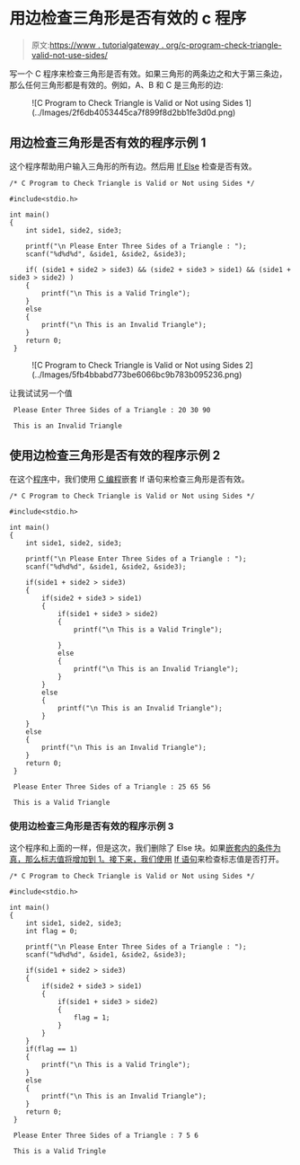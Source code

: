 # 用边检查三角形是否有效的 c 程序

> 原文:[https://www . tutorialgateway . org/c-program-check-triangle-valid-not-use-sides/](https://www.tutorialgateway.org/c-program-check-triangle-valid-not-using-sides/)

写一个 C 程序来检查三角形是否有效。如果三角形的两条边之和大于第三条边，那么任何三角形都是有效的。例如，A、B 和 C 是三角形的边:

<figure class="wp-block-image">![C Program to Check Triangle is Valid or Not using Sides 1](../Images/2f6db4053445ca7f899f8d2bb1fe3d0d.png)</figure>

## 用边检查三角形是否有效的程序示例 1

这个程序帮助用户输入三角形的所有边。然后用 [If Else](https://www.tutorialgateway.org/if-else-statement-in-c/) 检查是否有效。

```
/* C Program to Check Triangle is Valid or Not using Sides */

#include<stdio.h>

int main()
{
	int side1, side2, side3;

  	printf("\n Please Enter Three Sides of a Triangle : ");
  	scanf("%d%d%d", &side1, &side2, &side3);

  	if( (side1 + side2 > side3) && (side2 + side3 > side1) && (side1 + side3 > side2) )
  	{
  		printf("\n This is a Valid Tringle");
 	}
	else
	{
		printf("\n This is an Invalid Triangle");
	}  
 	return 0;
 }
```

<figure class="wp-block-image">![C Program to Check Triangle is Valid or Not using Sides 2](../Images/5fb4bbabd773be6066bc9b783b095236.png)</figure>

让我试试另一个值

```
 Please Enter Three Sides of a Triangle : 20 30 90

 This is an Invalid Triangle
```

## 使用边检查三角形是否有效的程序示例 2

在这个[程序](https://www.tutorialgateway.org/c-programming-examples/)中，我们使用 [C 编程](https://www.tutorialgateway.org/c-programming/)嵌套 If 语句来检查三角形是否有效。

```
/* C Program to Check Triangle is Valid or Not using Sides */

#include<stdio.h>

int main()
{
	int side1, side2, side3;

  	printf("\n Please Enter Three Sides of a Triangle : ");
  	scanf("%d%d%d", &side1, &side2, &side3);

  	if(side1 + side2 > side3)
  	{
  		if(side2 + side3 > side1)
  		{
  			if(side1 + side3 > side2)
  			{
  				printf("\n This is a Valid Tringle");

			}
			else
			{
				printf("\n This is an Invalid Triangle");
			}			  
		}
		else
		{
			printf("\n This is an Invalid Triangle");
		}
 	}
	else
	{
		printf("\n This is an Invalid Triangle");
	}  
 	return 0;
 }
```

```
 Please Enter Three Sides of a Triangle : 25 65 56

 This is a Valid Triangle
```

### 使用边检查三角形是否有效的程序示例 3

这个程序和上面的一样，但是这次，我们删除了 Else 块。如果[嵌套内的条件为真，那么标志值将增加到 1。接下来，我们使用](https://www.tutorialgateway.org/nested-if-in-c/) [If 语句](https://www.tutorialgateway.org/if-statement-in-c/)来检查标志值是否打开。

```
/* C Program to Check Triangle is Valid or Not using Sides */

#include<stdio.h>

int main()
{
	int side1, side2, side3; 
	int flag = 0;

  	printf("\n Please Enter Three Sides of a Triangle : ");
  	scanf("%d%d%d", &side1, &side2, &side3);

  	if(side1 + side2 > side3)
  	{
  		if(side2 + side3 > side1)
  		{
  			if(side1 + side3 > side2)
  			{
  				flag = 1;				
			}			  
		}
 	}
 	if(flag == 1)
 	{
 		printf("\n This is a Valid Tringle");
	}
	else
	{
		printf("\n This is an Invalid Triangle");
	}  
 	return 0;
 }
```

```
 Please Enter Three Sides of a Triangle : 7 5 6

 This is a Valid Tringle
```